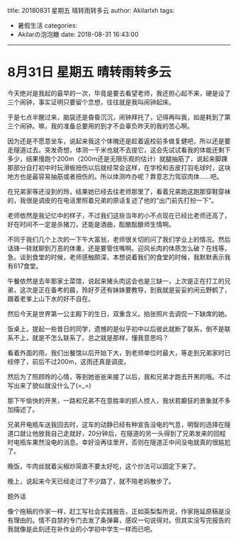 title: 20180831 星期五 晴转雨转多云
author: Akilarlxh
tags:
  - 暑假生活
categories:
  - Akilarの泡泡糖
date: 2018-08-31 16:43:00
---
# 8月31日 星期五 晴转雨转多云

今天绝对是我起的最早的一次，毕竟是要去看望老师，我还担心起不来，硬是设了三个闹钟，事实证明只要留个念想，往往就是我叫闹钟起床。

于是七点半醒过来，脑袋还是昏昏沉沉，闹钟拜托了，记得再叫我，如是耗到了第三个闹钟。嘛，我的准备总要用的到才不会辜负昨天的我的苦心啊。

因为还是不愿意坐车，说起来我这个体魄还是趁着返校前多做复健吧，所以还是要走隧道过去。突发奇想，体测一千米也就不去提它，这会先试试看我的体能还剩下多少，结果慢跑个200m（200m还是无限乐观的估计）就腿抽筋了，说起来脚踝那部分自打初中时玩滑板扭伤以后就经常会这样，在学校和吉皮打羽毛球时，这块地方也是最容易抽筋或者扭伤的。所以体测咋办呢？靠意志力驾驭肉体……吧。

在兄弟家等还没到的玲，结果她已经去往老师那里了，看着兄弟跑这跑那穿鞋穿袜的，我很是调皮的在电话里照着兄弟的原话复述了他的“出门前先打扮一下”。

老师依然是我记忆中的样子，不过我们这些当年的小不点现在已经比老师还高了，好在时间不一定是杀猪刀，还能是酒曲，酝酿酝酿师生情啊。

不同于我们几个上次的一下午大富翁，老师很关切的问了我们学业上的情况。然后话锋一转就聊到万恶的体重，还是要管住嘴啊。迎风长肉的体质怎么破？在线等，急。谈到食堂的时候，老师感触颇深，本想说着我们的食堂的时候，我默默表示我有617食堂。

午餐依然是去年那家土菜馆，说起来猪头肉这会也是三缺一，上次是正在打工的兄弟，这次是正在备考的晨，玲好歹还有妹妹要教导，到我就是妥妥的闲云野鹤了，跟着老爹上山下水的好不自在。

然后今天是世界第一公主殿下的生日，双重含义。拍张照片去调侃一下缺席的她。

饭桌上，提起一些昔日的同学，遗憾的是似乎初中以后彼此就断了联系，倒不是联系不上，就是不怎么联系了。总之就是那样，懂我意思吗？

看着外面的雨，我们出餐馆以后开始下大，到老师单位时最大，等走到兄弟家时已经停了，前后不过200m，这雨还真是调皮。

然后为了照顾玲的心情，等到她爸爸来接了以后，我和兄弟才跑去开黑的哦。不过写出来了貌似就没什么了(=_=)

那下午愉快的开黑，一路和兄弟不在意胜率的抓人控人，我状若癫狂的景象就不多加描述了。

兄弟开电瓶车送我回去时，这车的动静已经有种宣告没电的气息，明智的选择在隧道口就让他放我自己走就好，20分钟后，在隧道的另一头得到了兄弟发来的回程时电瓶车果然没电的消息。幸好没再往里开，否则在隧道正中间没电就真的很尴尬了。

晚饭，牛肉丝就着尖椒炒简直不要太好吃，这个炒法可以固定下来了。

晚上，说起来今天已经走过了不少路了，就不陪老妈散步了。

题外话

像个拖稿的作家一样，赶工写社会实践报告，正如英梨梨所说，作家拖延原稿是没有理由的。情不自禁的专门去发了条弹幕，感叹一句说得对。但其实没写完报告的我就像是此刻还在补作业的小学初中学生一样而已吧。





